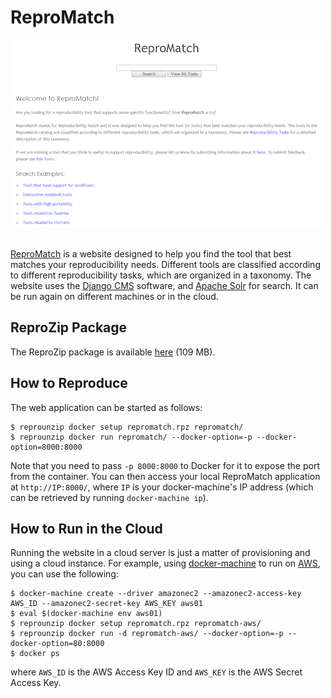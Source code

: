 ReproMatch
==========

<div align="center"><img src="repromatch.png" height="300"></div>
<br/>

[ReproMatch](http://repromatch.engineering.nyu.edu/tools/search/) is a website designed to help you find the tool that best matches your reproducibility needs. Different tools are classified according to different reproducibility tasks, which are organized in a taxonomy. The website uses the [Django CMS](https://www.django-cms.org/) software, and [Apache Solr](http://lucene.apache.org/solr/) for search. It can be run again on different machines or in the cloud.

ReproZip Package
----------------

The ReproZip package is available [here](https://osf.io/scnmb/) (109 MB).

How to Reproduce
----------------

The web application can be started as follows:

    $ reprounzip docker setup repromatch.rpz repromatch/
    $ reprounzip docker run repromatch/ --docker-option=-p --docker-option=8000:8000

Note that you need to pass `-p 8000:8000` to Docker for it to expose the port from the container. You can then access your local ReproMatch application at `http://IP:8000/`, where `IP` is your docker-machine's IP address (which can be retrieved by running `docker-machine ip`).

How to Run in the Cloud
-----------------------

Running the website in a cloud server is just a matter of provisioning and using a cloud instance. For example, using [docker-machine](https://docs.docker.com/machine/) to run on [AWS](https://aws.amazon.com/), you can use the following:

    $ docker-machine create --driver amazonec2 --amazonec2-access-key AWS_ID --amazonec2-secret-key AWS_KEY aws01
    $ eval $(docker-machine env aws01)
    $ reprounzip docker setup repromatch.rpz repromatch-aws/
    $ reprounzip docker run -d repromatch-aws/ --docker-option=-p --docker-option=80:8000 
    $ docker ps

where `AWS_ID` is the AWS Access Key ID and `AWS_KEY` is the AWS Secret Access Key.
